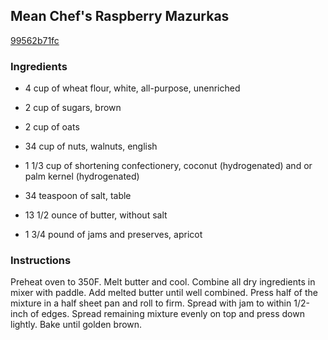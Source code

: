 ## Mean Chef's Raspberry Mazurkas

[99562b71fc](http://www.food.com/recipe/mean-chefs-raspberry-mazurkas-30779)

### Ingredients

 - 4 cup of wheat flour, white, all-purpose, unenriched

 - 2 cup of sugars, brown

 - 2 cup of oats

 - 34 cup of nuts, walnuts, english

 - 1 1/3 cup of shortening confectionery, coconut (hydrogenated) and or palm kernel (hydrogenated)

 - 34 teaspoon of salt, table

 - 13 1/2 ounce of butter, without salt

 - 1 3/4 pound of jams and preserves, apricot

### Instructions

Preheat oven to 350F. Melt butter and cool. Combine all dry ingredients in mixer with paddle. Add melted butter until well combined. Press half of the mixture in a half sheet pan and roll to firm. Spread with jam to within 1/2-inch of edges. Spread remaining mixture evenly on top and press down lightly. Bake until golden brown.